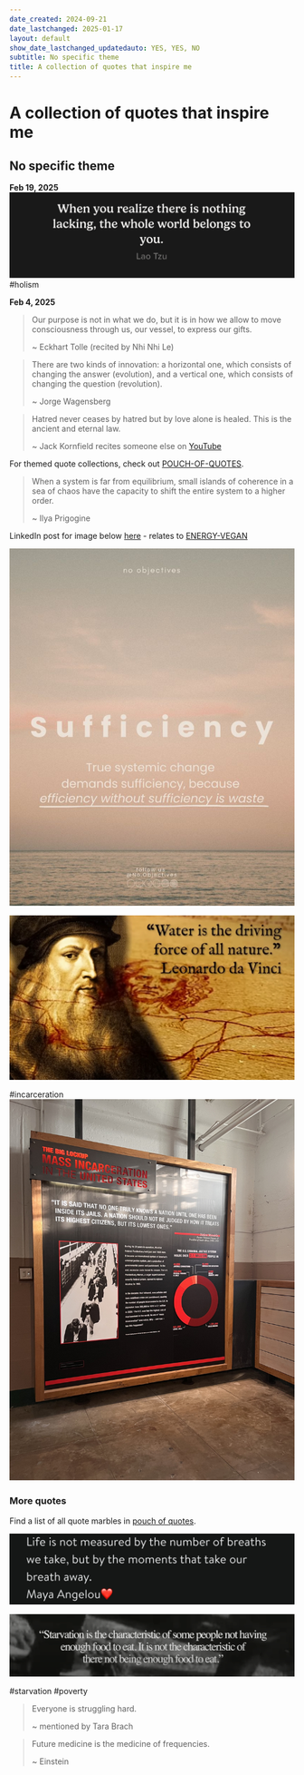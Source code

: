 ```yaml
---
date_created: 2024-09-21
date_lastchanged: 2025-01-17
layout: default
show_date_lastchanged_updatedauto: YES, YES, NO
subtitle: No specific theme
title: A collection of quotes that inspire me
---
```

# A collection of quotes that inspire me
## No specific theme

**Feb 19, 2025**
![](media/IMG_5410.jpeg)
#holism 

**Feb 4, 2025**
> Our purpose is not in what we do, but it is in how we allow to move consciousness through us, our vessel, to express our gifts.
> 
> ~ Eckhart Tolle (recited by Nhi Nhi Le)

>There are two kinds of innovation: a horizontal one, which consists of changing the answer (evolution), and a vertical one, which consists of changing the question (revolution). 
>
>~ Jorge Wagensberg

> Hatred never ceases by hatred but by love alone is healed. This is the ancient and eternal law. 
> 
> ~ Jack Kornfield recites someone else on [YouTube](https://youtu.be/fIQz3Ez4ETs?si=yIeHEvuo5ejWcsJO&t=1037)

For themed quote collections, check out [POUCH-OF-QUOTES](POUCH-OF-QUOTES.md).

>When a system is far from equilibrium, small islands of coherence in a sea of chaos have the capacity to shift the entire system to a higher order.
>
>~ Ilya Prigogine

LinkedIn post for image below [here](https://www.linkedin.com/posts/kasper-benjamin-reimer-bj%C3%B8rkskov-660a4899_sufficiency-energytransition-noobjectives-activity-7281923698872246272-t3h9?utm_source=share&utm_medium=member_desktop) - relates to [ENERGY-VEGAN](ENERGY-VEGAN.md)

![](media/Pasted%20image%2020250114172649.png)

![](media/D8A7D429-E1A0-4424-909D-6659A86C5078.jpeg)

#incarceration
![](media/IMG_4741.jpeg)
### More quotes
Find a list of all quote marbles in [pouch of quotes](POUCH-OF-QUOTES.md).


![](media/IMG_4776.jpeg)


![](media/cleanshot_2024-09-11-at-14-16-35@2x.png)

#starvation #poverty 


> Everyone is struggling hard.
> 
> ~ mentioned by Tara Brach 


>Future medicine is the medicine of frequencies.
>
>~ Einstein


